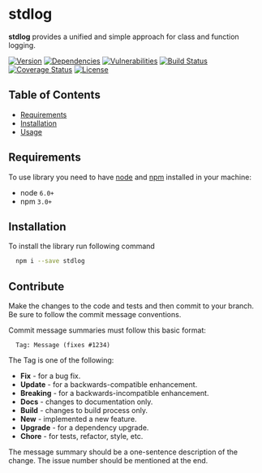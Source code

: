 # stdlog
**stdlog** provides a unified and simple approach for class and function logging.

[![Version][badge-vers]][npm]
[![Dependencies][badge-deps]][npm]
[![Vulnerabilities][badge-vuln]](https://snyk.io/)
[![Build Status][badge-tests]][travis]
[![Coverage Status][badge-coverage]](https://coveralls.io/github/pustovitDmytro/stdlog?branch=master)
[![License][badge-lic]][github]

## Table of Contents
  - [Requirements](#requirements)
  - [Installation](#installation)
  - [Usage](#usage)


## Requirements
To use library you need to have [node](https://nodejs.org) and [npm](https://www.npmjs.com) installed in your machine:

* node `6.0+`
* npm `3.0+`

## Installation

To install the library run following command
```bash
  npm i --save stdlog
```


## Contribute

Make the changes to the code and tests and then commit to your branch. Be sure to follow the commit message conventions.

Commit message summaries must follow this basic format:
```
  Tag: Message (fixes #1234)
```

The Tag is one of the following:
* **Fix** - for a bug fix.
* **Update** - for a backwards-compatible enhancement.
* **Breaking** - for a backwards-incompatible enhancement.
* **Docs** - changes to documentation only.
* **Build** - changes to build process only.
* **New** - implemented a new feature.
* **Upgrade** - for a dependency upgrade.
* **Chore** - for tests, refactor, style, etc.

The message summary should be a one-sentence description of the change. The issue number should be mentioned at the end.


[npm]: https://www.npmjs.com/package/stdlog
[github]: https://github.com/pustovitDmytro/stdlog
[travis]: https://travis-ci.org/pustovitDmytro/stdlog
[coveralls]: https://coveralls.io/github/pustovitDmytro/stdlog?branch=master
[badge-deps]: https://img.shields.io/david/pustovitDmytro/stdlog.svg
[badge-tests]: https://img.shields.io/travis/pustovitDmytro/stdlog.svg
[badge-vuln]: https://img.shields.io/snyk/vulnerabilities/npm/stdlog.svg?style=popout
[badge-vers]: https://img.shields.io/npm/v/stdlog.svg
[badge-lic]: https://img.shields.io/github/license/pustovitDmytro/stdlog.svg
[badge-coverage]: https://coveralls.io/repos/github/pustovitDmytro/stdlog/badge.svg?branch=master